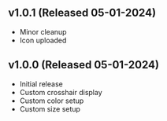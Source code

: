 ## v1.0.1 (Released 05-01-2024)
- Minor cleanup
- Icon uploaded

## v1.0.0 (Released 05-01-2024)
- Initial release
- Custom crosshair display
- Custom color setup
- Custom size setup